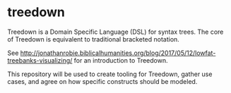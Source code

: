 # treedown

Treedown is a Domain Specific Language (DSL) for syntax trees.  The core of Treedown is equivalent to traditional bracketed notation.

See http://jonathanrobie.biblicalhumanities.org/blog/2017/05/12/lowfat-treebanks-visualizing/ for an introduction to Treedown.

This repository will be used to create tooling for Treedown, gather use cases, and agree on how specific constructs should be modeled.
